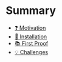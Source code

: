 # Summary

- [❓ Motivation](./motivation.md)
- [🔧 Installation](./installation.md)
- [📚 First Proof](./first_proof.md)
- [💡 Challenges](./challenges.md)
